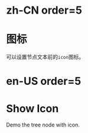 # zh-CN order=5

# 图标

可以设置节点文本前的`icon`图标。

# en-US order=5

# Show Icon

Demo the tree node with icon.
